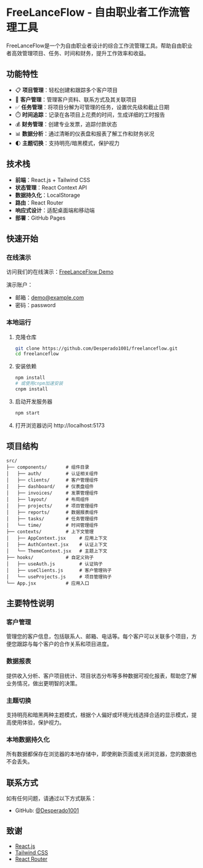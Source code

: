 # FreeLanceFlow - 自由职业者工作流管理工具

FreeLanceFlow是一个为自由职业者设计的综合工作流管理工具。帮助自由职业者高效管理项目、任务、时间和财务，提升工作效率和收益。

## 功能特性

- 📋 **项目管理**：轻松创建和跟踪多个客户项目
- 👥 **客户管理**：管理客户资料、联系方式及其关联项目
- ✅ **任务管理**：将项目分解为可管理的任务，设置优先级和截止日期
- ⏱️ **时间追踪**：记录在各项目上花费的时间，生成详细的工时报告
- 💰 **财务管理**：创建专业发票，追踪付款状态
- 📊 **数据分析**：通过清晰的仪表盘和报表了解工作和财务状况
- 🌓 **主题切换**：支持明亮/暗黑模式，保护视力

## 技术栈

- **前端**：React.js + Tailwind CSS
- **状态管理**：React Context API
- **数据持久化**：LocalStorage
- **路由**：React Router
- **响应式设计**：适配桌面端和移动端
- **部署**：GitHub Pages

## 快速开始

### 在线演示

访问我们的在线演示：[FreeLanceFlow Demo](https://Desperado1001.github.io/freelanceflow)

演示账户：
- 邮箱：demo@example.com
- 密码：password

### 本地运行

1. 克隆仓库
   ```bash
   git clone https://github.com/Desperado1001/freelanceflow.git
   cd freelanceflow
   ```

2. 安装依赖
   ```bash
   npm install
   # 或使用cnpm加速安装
   cnpm install
   ```

3. 启动开发服务器
   ```bash
   npm start
   ```

4. 打开浏览器访问 http://localhost:5173

## 项目结构

```
src/
├── components/       # 组件目录
│   ├── auth/         # 认证相关组件
│   ├── clients/      # 客户管理组件
│   ├── dashboard/    # 仪表盘组件
│   ├── invoices/     # 发票管理组件
│   ├── layout/       # 布局组件
│   ├── projects/     # 项目管理组件
│   ├── reports/      # 数据报表组件
│   ├── tasks/        # 任务管理组件
│   └── time/         # 时间管理组件
├── contexts/         # 上下文管理
│   ├── AppContext.jsx     # 应用上下文
│   ├── AuthContext.jsx    # 认证上下文
│   └── ThemeContext.jsx   # 主题上下文
├── hooks/            # 自定义钩子
│   ├── useAuth.js         # 认证钩子
│   ├── useClients.js      # 客户管理钩子
│   └── useProjects.js     # 项目管理钩子
└── App.jsx           # 应用入口
```

## 主要特性说明

### 客户管理

管理您的客户信息，包括联系人、邮箱、电话等。每个客户可以关联多个项目，方便您跟踪与每个客户的合作关系和项目进度。

### 数据报表

提供收入分析、客户项目统计、项目状态分布等多种数据可视化报表，帮助您了解业务情况，做出更明智的决策。

### 主题切换

支持明亮和暗黑两种主题模式，根据个人偏好或环境光线选择合适的显示模式，提高使用体验，保护视力。

### 本地数据持久化

所有数据都保存在浏览器的本地存储中，即使刷新页面或关闭浏览器，您的数据也不会丢失。

## 联系方式

如有任何问题，请通过以下方式联系：

- GitHub: [@Desperado1001](https://github.com/Desperado1001)

## 致谢

- [React.js](https://reactjs.org/)
- [Tailwind CSS](https://tailwindcss.com/)
- [React Router](https://reactrouter.com/)